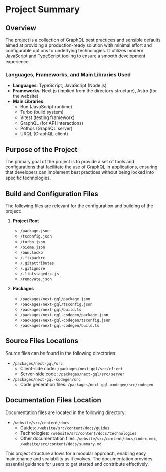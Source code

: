 # Project Summary

## Overview
The project is a collection of GraphQL best practices and sensible defaults aimed at providing a production-ready solution with minimal effort and configurable options to underlying technologies. It utilizes modern JavaScript and TypeScript tooling to ensure a smooth development experience.

### Languages, Frameworks, and Main Libraries Used
- **Languages**: TypeScript, JavaScript (Node.js)
- **Frameworks**: Next.js (implied from the directory structure), Astro (for the website)
- **Main Libraries**:
  - Bun (JavaScript runtime)
  - Turbo (build system)
  - Vitest (testing framework)
  - GraphQL (for API interactions)
  - Pothos (GraphQL server)
  - URQL (GraphQL client)

## Purpose of the Project
The primary goal of the project is to provide a set of tools and configurations that facilitate the use of GraphQL in applications, ensuring that developers can implement best practices without being locked into specific technologies.

## Build and Configuration Files
The following files are relevant for the configuration and building of the project:

1. **Project Root**
   - `/package.json`
   - `/tsconfig.json`
   - `/turbo.json`
   - `/biome.json`
   - `/bun.lockb`
   - `/.fixpackrc`
   - `/.gitattributes`
   - `/.gitignore`
   - `/.lintstagedrc.js`
   - `/renovate.json`

2. **Packages**
   - `/packages/next-gql/package.json`
   - `/packages/next-gql/tsconfig.json`
   - `/packages/next-gql/build.ts`
   - `/packages/next-gql-codegen/package.json`
   - `/packages/next-gql-codegen/tsconfig.json`
   - `/packages/next-gql-codegen/build.ts`

## Source Files Locations
Source files can be found in the following directories:

- `/packages/next-gql/src`
  - Client-side code: `/packages/next-gql/src/client`
  - Server-side code: `/packages/next-gql/src/server`
- `/packages/next-gql-codegen/src`
  - Code generation files: `/packages/next-gql-codegen/src/codegen`

## Documentation Files Location
Documentation files are located in the following directory:

- `/website/src/content/docs`
  - Guides: `/website/src/content/docs/guides`
  - Technologies: `/website/src/content/docs/technologies`
  - Other documentation files: `/website/src/content/docs/index.mdx`, `/website/src/content/docs/summary.md`

This project structure allows for a modular approach, enabling easy maintenance and scalability as it evolves. The documentation provides essential guidance for users to get started and contribute effectively.